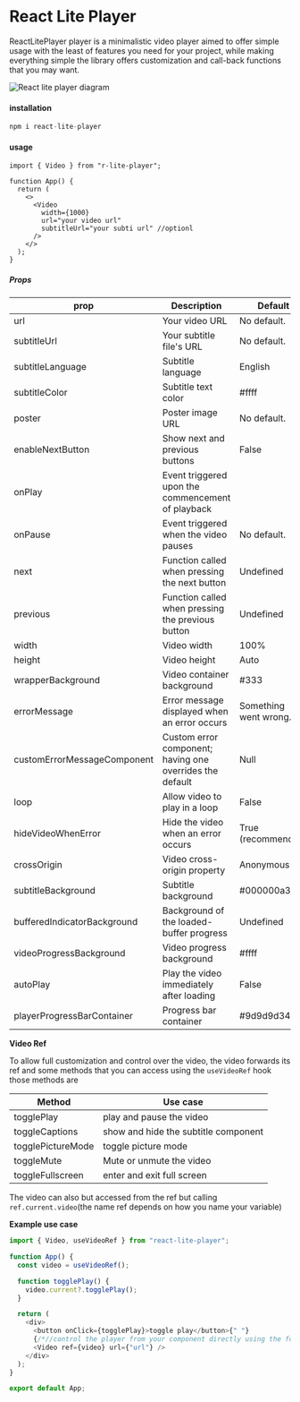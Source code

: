 <h1>React Lite Player</h1>

ReactLitePlayer player is a minimalistic video player aimed to offer simple usage with the least of features you need for your project, while making everything simple the library offers customization and call-back functions that you may want.

![React lite player diagram](https://res.cloudinary.com/dgbujfxvt/image/upload/v1711920639/Frame_2_y2kwcy.png)

<h4>installation</h4>

```ts
npm i react-lite-player
```

#### usage

```tsx
import { Video } from "r-lite-player";

function App() {
  return (
    <>
      <Video
        width={1000}
        url="your video url"
        subtitleUrl="your subti url" //optionl
      />
    </>
  );
}
```

##### Props

| prop                        | Description                                              | Default               |
| --------------------------- | -------------------------------------------------------- | --------------------- |
| url                         | Your video URL                                           | No default.           |
| subtitleUrl                 | Your subtitle file's URL                                 | No default.           |
| subtitleLanguage            | Subtitle language                                        | English               |
| subtitleColor               | Subtitle text color                                      | #ffff                 |
| poster                      | Poster image URL                                         | No default.           |
| enableNextButton            | Show next and previous buttons                           | False                 |
| onPlay                      | Event triggered upon the commencement of playback        |                       |
| onPause                     | Event triggered when the video pauses                    | No default.           |
| next                        | Function called when pressing the next button            | Undefined             |
| previous                    | Function called when pressing the previous button        | Undefined             |
| width                       | Video width                                              | 100%                  |
| height                      | Video height                                             | Auto                  |
| wrapperBackground           | Video container background                               | #333                  |
| errorMessage                | Error message displayed when an error occurs             | Something went wrong. |
| customErrorMessageComponent | Custom error component; having one overrides the default | Null                  |
| loop                        | Allow video to play in a loop                            | False                 |
| hideVideoWhenError          | Hide the video when an error occurs                      | True (recommended)    |
| crossOrigin                 | Video cross-origin property                              | Anonymous             |
| subtitleBackground          | Subtitle background                                      | #000000a3             |
| bufferedIndicatorBackground | Background of the loaded-buffer progress                 | Undefined             |
| videoProgressBackground     | Video progress background                                | #ffff                 |
| autoPlay                    | Play the video immediately after loading                 | False                 |
| playerProgressBarContainer  | Progress bar container                                   | #9d9d9d34             |

**Video Ref**

To allow full customization and control over the video, the video forwards its ref and some methods that you can access using the `useVideoRef` hook those methods are

| Method            | Use case                             |
| ----------------- | ------------------------------------ |
| togglePlay        | play and pause the video             |
| toggleCaptions    | show and hide the subtitle component |
| togglePictureMode | toggle picture mode                  |
| toggleMute        | Mute or unmute the video             |
| toggleFullscreen  | enter and exit full screen           |

The video can also but accessed from the ref but calling `ref.current.video`(the name ref depends on how you name your variable)

**Example use case**

```ts
import { Video, useVideoRef } from "react-lite-player";

function App() {
  const video = useVideoRef();

  function togglePlay() {
    video.current?.togglePlay();
  }

  return (
    <div>
      <button onClick={togglePlay}>toggle play</button>{" "}
      {/*//control the player from your component directly using the forwarded ref */}
      <Video ref={video} url={"url"} />
    </div>
  );
}

export default App;
```
